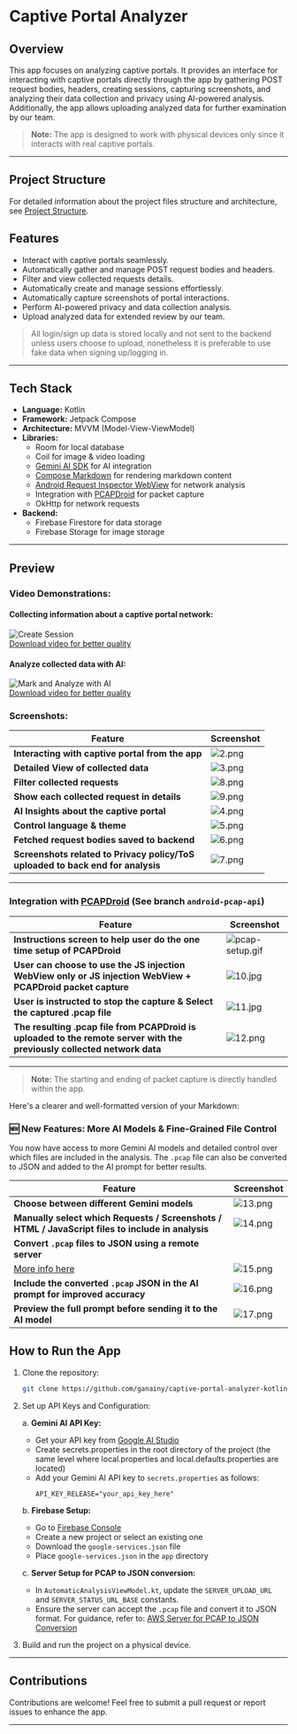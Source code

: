 # Captive Portal Analyzer

## Overview

This app focuses on analyzing captive portals. It provides an interface for interacting with captive portals directly through the app by gathering POST request bodies, headers, creating sessions, capturing screenshots, and analyzing their data collection and privacy using AI-powered analysis. Additionally, the app allows uploading analyzed data for further examination by our team.
> **Note:** The app is designed to work with physical devices only since it interacts with real captive portals. 

---
## Project Structure
For detailed information about the project files structure and architecture, see [Project Structure](APP_STRUCTURE.md).

## Features

- Interact with captive portals seamlessly.
- Automatically gather and manage POST request bodies and headers.
- Filter and view collected requests details.
- Automatically create and manage sessions effortlessly.
- Automatically capture screenshots of portal interactions.
- Perform AI-powered privacy and data collection analysis.
- Upload analyzed data for extended review by our team.
> All login/sign up data is stored locally and not sent to the backend unless users choose to upload,
> nonetheless it is preferable to use fake data when signing up/logging in.
---

## Tech Stack

- **Language:** Kotlin
- **Framework:** Jetpack Compose
- **Architecture:** MVVM (Model-View-ViewModel)
- **Libraries:**
    - Room for local database
    - Coil for image & video loading
    - [Gemini AI SDK](https://github.com/google-gemini/generative-ai-android) for AI integration
    - [Compose Markdown](https://github.com/jeziellago/compose-markdown) for rendering markdown content
    - [Android Request Inspector WebView](https://github.com/acsbendi/Android-Request-Inspector-WebView) for network analysis
    - Integration with [PCAPDroid](https://github.com/emanuele-f/PCAPdroid) for packet capture
    - OkHttp for network requests
- **Backend:**
    - Firebase Firestore for data storage
    - Firebase Storage for image storage

---

## Preview

### Video Demonstrations:

#### Collecting information about a captive portal network:
![Create Session](preview/gifs/create_session.gif)
<br>
[Download video for better quality](preview/videos/create-session.mp4)

#### Analyze collected data with AI:
![Mark and Analyze with AI](preview/gifs/analyze_with_ai.gif)
<br>
[Download video for better quality](preview/videos/mark-analyze-with-ai_blurred.mp4)

### Screenshots:
| Feature                                                                              | Screenshot                          |
|--------------------------------------------------------------------------------------|-------------------------------------|
| **Interacting with captive portal from the app**                                     | ![2.png](preview/screenshots/2.png) |
| **Detailed View of collected data**                                                  | ![3.png](preview/screenshots/3.png) |
| **Filter collected requests**                                                        | ![8.png](preview/screenshots/8.png) |
| **Show each collected request in details**                                           | ![9.png](preview/screenshots/9.png) |
| **AI Insights about the captive portal**                                             | ![4.png](preview/screenshots/4.png) |
| **Control language & theme**                                                         | ![5.png](preview/screenshots/5.png) |
| **Fetched request bodies saved to backend**                                          | ![6.png](preview/screenshots/6.png) |
| **Screenshots related to Privacy policy/ToS<br/> uploaded to back end for analysis** | ![7.png](preview/screenshots/7.png) |
---

### Integration with [PCAPDroid](https://github.com/emanuele-f/PCAPdroid) (See branch `android-pcap-api`)
| Feature                                                                                                                 | Screenshot                                     |
|-------------------------------------------------------------------------------------------------------------------------|------------------------------------------------|
| **Instructions screen to help user do the one time setup of PCAPDroid**                                                 | ![pcap-setup.gif](preview/gifs/pcap-setup.gif) |
| **User can choose to use the JS injection WebView only or JS injection WebView + PCAPDroid packet capture**             | ![10.jpg](preview/screenshots/10.jpg)          |
| **User is instructed to stop the capture & Select the captured .pcap file**                                             | ![11.jpg](preview/screenshots/11.jpg)          |
| **The resulting .pcap file from PCAPDroid is uploaded to the remote server with the previously collected network data** | ![12.png](preview/screenshots/12.png)          |
---
> **Note:** The starting and ending of packet capture is directly handled within the app.

Here's a clearer and well-formatted version of your Markdown:

### 🆕 New Features: More AI Models & Fine-Grained File Control

You now have access to more Gemini AI models and detailed control over which files are included in the analysis. The `.pcap` file can also be converted to JSON and added to the AI prompt for better results.

| Feature | Screenshot |
|--------|------------|
| **Choose between different Gemini models** | ![13.png](preview/screenshots/13.png) |
| **Manually select which Requests / Screenshots / HTML / JavaScript files to include in analysis** | ![14.png](preview/screenshots/14.png) |
| **Convert `.pcap` files to JSON using a remote server**  
[More info here](https://github.com/ganainy/aws-server-for-pcap-to-json-conversion/tree/main) | ![15.png](preview/screenshots/15.png) |
| **Include the converted `.pcap` JSON in the AI prompt for improved accuracy** | ![16.png](preview/screenshots/16.png) |
| **Preview the full prompt before sending it to the AI model** | ![17.png](preview/screenshots/17.png) |

## How to Run the App

1. Clone the repository:
   ```bash
   git clone https://github.com/ganainy/captive-portal-analyzer-kotlin.git
   ```

2. Set up API Keys and Configuration:

   a. **Gemini AI API Key:**
    - Get your API key from [Google AI Studio](https://makersuite.google.com/app/apikey)
    - Create secrets.properties in the root directory of the project
   (the same level where local.properties and local.defaults.properties are located)
    - Add your Gemini AI API key to `secrets.properties` as follows:
      ```properties
      API_KEY_RELEASE="your_api_key_here"
      ```

   b. **Firebase Setup:**
    - Go to [Firebase Console](https://console.firebase.google.com/)
    - Create a new project or select an existing one
    - Download the `google-services.json` file
    - Place `google-services.json` in the `app` directory

   c. **Server Setup for PCAP to JSON conversion:**
    - In `AutomaticAnalysisViewModel.kt`, update the `SERVER_UPLOAD_URL` and `SERVER_STATUS_URL_BASE` constants.
    - Ensure the server can accept the `.pcap` file and convert it to JSON format. For guidance, refer to:
      [AWS Server for PCAP to JSON Conversion](https://github.com/ganainy/aws-server-for-pcap-to-json-conversion)

3. Build and run the project on a physical device.


---

## Contributions

Contributions are welcome! Feel free to submit a pull request or report issues to enhance the app.

---
